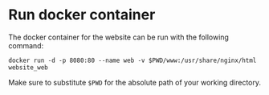 # Run docker container
The docker container for the website can be run with the following command:

```plain
docker run -d -p 8080:80 --name web -v $PWD/www:/usr/share/nginx/html website_web
```

Make sure to substitute `$PWD` for the absolute path of your working directory.
